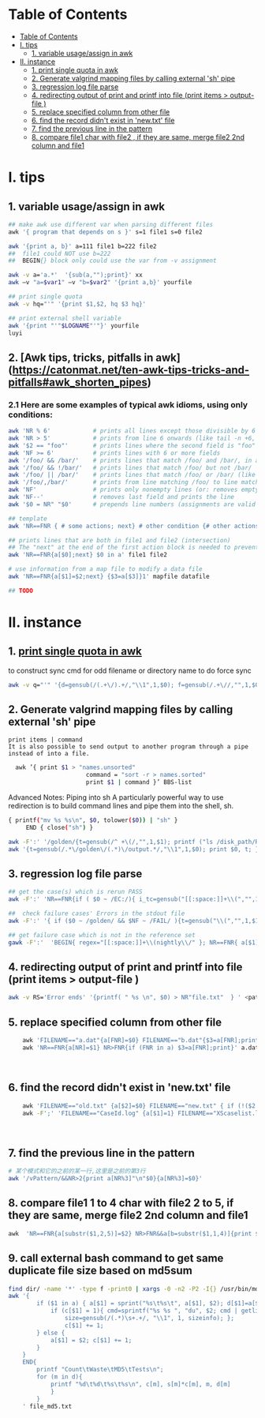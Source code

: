 Table of Contents
=================

   * [Table of Contents](#table-of-contents)
   * [I. tips](#i-tips)
      * [1. variable usage/assign in awk](#1-variable-usageassign-inawk)
   * [II. instance](#ii-instance)
      * [1. <a href="https://www.gnu.org/software/gawk/manual/html_node/Quoting.html" rel="nofollow">print single quota in awk </a>](#1-print-single-quota-in-awk-)
      * [2.  Generate valgrind mapping files by calling external 'sh' pipe](#2--generate-valgrind-mapping-files-by-calling-external-sh-pipe)
      * [3.  regression log file parse](#3-regression-log-file-parse)
      * [4.  redirecting output of print and printf into file (print items &gt; output-file )](#4--redirecting-output-of-print-and-printf-into-file-print-items--output-file-)
      * [5.  replace specified column from other file](#5--replace-specified-column-from-other-file)
      * [6.  find the record didn't exist in 'new.txt' file](#6--find-the-record-didnt-exist-in-newtxt-file)
      * [7.  find the previous line in the pattern](#7--find-the-previous-line-in-the-pattern)
      * [8.  compare file1 char with file2 , if they are same, merge file2 2nd column and file1](#8--compare-file1-char-with-file2-if-they-are-same-merge-file2-2nd-column-and-file1)


# I. tips #
## 1. variable usage/assign in awk 
```bash
## make awk use different var when parsing different files
awk '{ program that depends on s }' s=1 file1 s=0 file2 

awk '{print a, b}' a=111 file1 b=222 file2
##  file1 could NOT use b=222 
##  BEGIN{} block only could use the var from -v assignment

awk -v a='a.*'  '{sub(a,"");print}' xx
awk –v "a=$var1" –v "b=$var2" '{print a,b}' yourfile

## print single quota
awk -v hq="'" '{print $1,$2, hq $3 hq}'

## print external shell variable
awk '{print "'"$LOGNAME"'"}' yourfile
luyi

```

## 2. [Awk tips, tricks, pitfalls in awk] (https://catonmat.net/ten-awk-tips-tricks-and-pitfalls#awk_shorten_pipes)
### 2.1 Here are some examples of typical awk idioms, using only conditions: 
```bash
awk 'NR % 6'            # prints all lines except those divisible by 6
awk 'NR > 5'            # prints from line 6 onwards (like tail -n +6, or sed '1,5d')
awk '$2 == "foo"'       # prints lines where the second field is "foo"
awk 'NF >= 6'           # prints lines with 6 or more fields
awk '/foo/ && /bar/'    # prints lines that match /foo/ and /bar/, in any order
awk '/foo/ && !/bar/'   # prints lines that match /foo/ but not /bar/
awk '/foo/ || /bar/'    # prints lines that match /foo/ or /bar/ (like grep -e 'foo' -e 'bar')
awk '/foo/,/bar/'       # prints from line matching /foo/ to line matching /bar/, inclusive
awk 'NF'                # prints only nonempty lines (or: removes empty lines, where NF==0)
awk 'NF--'              # removes last field and prints the line
awk '$0 = NR" "$0'      # prepends line numbers (assignments are valid in conditions)
```

```bash
## template
awk 'NR==FNR { # some actions; next} # other condition {# other actions}' file1 file2

## prints lines that are both in file1 and file2 (intersection)
## The "next" at the end of the first action block is needed to prevent the condition in "# other condition" from being evaluated, and the actions in "# other actions" from being executed while awk is reading the first file.
awk 'NR==FNR{a[$0];next} $0 in a' file1 file2

# use information from a map file to modify a data file
awk 'NR==FNR{a[$1]=$2;next} {$3=a[$3]}1' mapfile datafile

## TODO


```


# II. instance #
## 1. [print single quota in awk ]( https://www.gnu.org/software/gawk/manual/html_node/Quoting.html)
to construct sync cmd for odd filename or directory name to do force sync
```bash
awk -v q="'" '{d=gensub(/(.+\/).+/,"\\1",1,$0); f=gensub(/.+\//,"",1,$0); printf "cd %s%s%s && p4 sync -f %s%s%s \n",q,d,q,q,f,q}' odd_filename.log  > sync.cmd
```


## 2.  Generate valgrind mapping files by calling external 'sh' pipe 
    print items | command
    It is also possible to send output to another program through a pipe instead of into a file.
 ```bash
   awk ’{ print $1 > "names.unsorted"
                       command = "sort -r > names.sorted"
                       print $1 | command }’ BBS-list
 ```
 
 Advanced Notes: Piping into sh
 A particularly powerful way to use redirection is to build command lines and pipe them into the shell, sh. 
 ```bash
 { printf("mv %s %s\n", $0, tolower($0)) | "sh" }
      END { close("sh") }
 ```

```bash
awk -F':' '/golden/{t=gensub(/^ +\(/,"",1,$1); printf ("ls /disk_path/Reg_valgrind_sps_3311633/%s/output/CC*valgrind.log\n", t) | "sh"}END{close ("sh")}' Passed.latest  Failed.latest   > /<disk_path>/val_mapping.txt  
awk '{t=gensub(/.*\/golden\/(.*)\/output.*/,"\\1",1,$0); print $0, t; }'  /<disk_path>/val_mapping.txt > val_mapping.txt
```

## 3. regression log file parse  
```bash
## get the case(s) which is rerun PASS
awk -F':' 'NR==FNR{if ( $0 ~ /EC:/){ i_tc=gensub("[[:space:]]+\\(","",1,$1);  a[i_tc] }} NR>FNR {if ( $0 ~ /, /){tc=gensub("[[:space:]]+\\(","",1,$1); if ((tc in a)){ print tc } }} ' Immrun.txt Passed.latest

##  check failure cases' Errors in the stdout file
awk -F':' '{ if ($0 ~ /golden/ && $NF ~ /FAIL/ ){t=gensub("\\(","",1,$1); print t } } '   Failed.txt | awk -F'/' '{printf "%s/%s.step.stdout\n", $0,$NF}' | xargs grep -Hn  'Error:'

## get failure case which is not in the reference set
gawk -F':'  'BEGIN{ regex="[[:space:]]+\\(nightly\\/" }; NR==FNR{ a[$1]=1 }  NR>FNR{if ($0 ~ regex){f=gensub(regex,"","1", $1); if  (! (f in a) ){print f, $(NF-1), $NF  }  }}'   <ref_path>/Failed.latest   Failed.latest

```

## 4.  redirecting output of print and printf into file (print items > output-file )
```bash
awk -v RS='Error ends' '{printf( " %s \n", $0) > NR"file.txt"  } ' <path_file>
```

## 5.  replace specified column from other file
```bash
    awk 'FILENAME=="a.dat"{a[FNR]=$0} FILENAME=="b.dat"{$3=a[FNR];print}' a.dat b.dat
    awk 'NR==FNR{a[NR]=$1} NR>FNR{if (FNR in a) $3=a[FNR];print}' a.dat b.dat    

```
 
## 6.  find the record didn't exist in 'new.txt' file
```bash
    awk 'FILENAME=="old.txt" {a[$2]=$0} FILENAME=="new.txt" { if (!($2 in a)) print $0 }' old.txt new.txt    
    awk -F';' 'FILENAME=="CaseId.log" {a[$1]=1} FILENAME=="XScaselist.log" { if (($1 in a)) {print $0} }' CaseId.log XScaselist.log
```
   
## 7.  find the previous line in the pattern
```bash
# 某个模式和它的之前的某一行,这里是之前的第3行
awk '/vPattern/&&NR>2{print a[NR%3]"\n"$0}{a[NR%3]=$0}' 
```


## 8.  compare file1 1 to 4 char with file2 2 to 5, if they are same, merge file2 2nd column and file1
```bash
awk  'NR==FNR{a[substr($1,2,5)]=$2} NR>FNR&&a[b=substr($1,1,4)]{print $0, a[b]}' file2 file1
```


## 9.  call external bash command to get same duplicate file size based on md5sum 
```bash
find dir/ -name '*' -type f -print0 | xargs -0 -n2 -P2 -I{} /usr/bin/md5sum "{}" > file_md5.txt
awk '{
        if ($1 in a) { a[$1] = sprint("%s\t%s\t", a[$1], $2); d[$1]=a[$1]; 
            if (c[$1] = 1){ cmd=sprintf("%s %s ", "du", $2; cmd | getline sizeinf; close(cmd);
                size=gensub(/(.*)\s+.+/, "\\1", 1, sizeinfo); };
                c[$1] += 1;
        } else {
            a[$1] = $2; c[$1] += 1;
        }
    }
    END{
        printf "Count\tWaste\tMD5\tTests\n";
        for (m in d){
            printf "%d\t%d\t%s\t%s\n", c[m], s[m]*c[m], m, d[m]
            }
        }
    ' file_md5.txt



```

 
 

